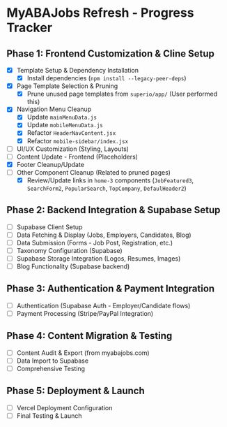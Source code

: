 # MyABAJobs Refresh - Progress Tracker

## Phase 1: Frontend Customization &amp; Cline Setup

*   [x] Template Setup &amp; Dependency Installation
    *   [x] Install dependencies (`npm install --legacy-peer-deps`)
*   [x] Page Template Selection &amp; Pruning
    *   [x] Prune unused page templates from `superio/app/` (User performed this)
*   [x] Navigation Menu Cleanup
    *   [x] Update `mainMenuData.js`
    *   [x] Update `mobileMenuData.js`
    *   [x] Refactor `HeaderNavContent.jsx`
    *   [x] Refactor `mobile-sidebar/index.jsx`
*   [ ] UI/UX Customization (Styling, Layouts)
*   [ ] Content Update - Frontend (Placeholders)
*   [x] Footer Cleanup/Update
*   [ ] Other Component Cleanup (Related to pruned pages)
    *   [x] Review/Update links in `home-3` components (`JobFeatured3`, `SearchForm2`, `PopularSearch`, `TopCompany`, `DefaulHeader2`)

## Phase 2: Backend Integration &amp; Supabase Setup

*   [ ] Supabase Client Setup
*   [ ] Data Fetching &amp; Display (Jobs, Employers, Candidates, Blog)
*   [ ] Data Submission (Forms - Job Post, Registration, etc.)
*   [ ] Taxonomy Configuration (Supabase)
*   [ ] Supabase Storage Integration (Logos, Resumes, Images)
*   [ ] Blog Functionality (Supabase backend)

## Phase 3: Authentication &amp; Payment Integration

*   [ ] Authentication (Supabase Auth - Employer/Candidate flows)
*   [ ] Payment Processing (Stripe/PayPal Integration)

## Phase 4: Content Migration &amp; Testing

*   [ ] Content Audit &amp; Export (from myabajobs.com)
*   [ ] Data Import to Supabase
*   [ ] Comprehensive Testing

## Phase 5: Deployment &amp; Launch

*   [ ] Vercel Deployment Configuration
*   [ ] Final Testing &amp; Launch